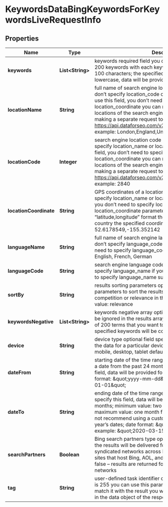 

# KeywordsDataBingKeywordsForKeywordsLiveRequestInfo


## Properties

| Name | Type | Description | Notes |
|------------ | ------------- | ------------- | -------------|
|**keywords** | **List&lt;String&gt;** | keywords required field you can specify the maximum of 200 keywords with each keyword containing no more than 100 characters; the specified keywords will be converted to lowercase, data will be provided in a separate array |  [optional] |
|**locationName** | **String** | full name of search engine location required field if you don’t specify location_code or location_coordinate if you use this field, you don’t need to specify location_code or location_coordinate you can receive the list of available locations of the search engine with their location_name by making a separate request to https://api.dataforseo.com/v3/keywords_data/bing/locations example: London,England,United Kingdom |  [optional] |
|**locationCode** | **Integer** | search engine location code required field if you don’t specify location_name or location_coordinate if you use this field, you don’t need to specify location_name or location_coordinate you can receive the list of available locations of the search engines with their location_code by making a separate request to https://api.dataforseo.com/v3/keywords_data/bing/locations example: 2840 |  [optional] |
|**locationCoordinate** | **String** | GPS coordinates of a location required field if you don’t specify location_name or location_code if you use this field, you don’t need to specify location_name or location_code location_coordinate parameter should be specified in the “latitude,longitude” format the data will be provided for the country the specified coordinates belong to example: 52.6178549,-155.352142 |  [optional] |
|**languageName** | **String** | full name of search engine language required field if you don’t specify language_code if you use this field, you don’t need to specify language_code supported languages: English, French, German |  [optional] |
|**languageCode** | **String** | search engine language code required field if you don’t specify language_name if you use this field, you don’t need to specify language_name supported languages: en, fr, de |  [optional] |
|**sortBy** | **String** | results sorting parameters optional field Use these parameters to sort the results by search_volume, cpc, competition or relevance in the descending order default value: relevance |  [optional] |
|**keywordsNegative** | **List&lt;String&gt;** | keywords negative array optional field These keywords will be ignored in the results array; You can specify a maximum of 200 terms that you want to exclude from the results; the specified keywords will be converted to lowercase format |  [optional] |
|**device** | **String** | device type optional field specify this field if you want to get the data for a particular device type; possible values: all, mobile, desktop, tablet default value: all |  [optional] |
|**dateFrom** | **String** | starting date of the time range optional field you can specify a date from the past 24 months if you don’t specify this field, data will be provided for the last 12 months date format: \&quot;yyyy-mm-dd\&quot; example: \&quot;2020-01-01\&quot; |  [optional] |
|**dateTo** | **String** | ending date of the time range optional field if you don’t specify this field, data will be provided for the last 12 months; minimum value: two years back from today’s date; maximum value: one month from today’s date; note: we do not recommend using a custom time range for the past year’s dates; date format: \&quot;yyyy-mm-dd\&quot; example: \&quot;2020-03-15\&quot; |  [optional] |
|**searchPartners** | **Boolean** | Bing search partners type optional field if you specify true, the results will be delivered for owned, operated, and syndicated networks across Bing, Yahoo, AOL and partner sites that host Bing, AOL, and Yahoo search. default value: false – results are returned for Bing, AOL, and Yahoo search networks |  [optional] |
|**tag** | **String** | user-defined task identifier optional field the character limit is 255 you can use this parameter to identify the task and match it with the result you will find the specified tag value in the data object of the response |  [optional] |



